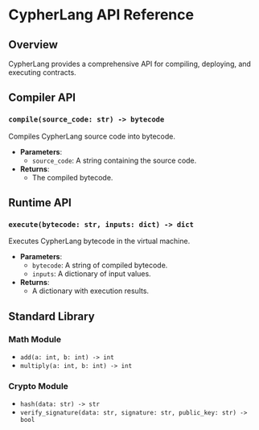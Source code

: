 # CypherLang API Reference

## Overview
CypherLang provides a comprehensive API for compiling, deploying, and executing contracts.

## Compiler API
### `compile(source_code: str) -> bytecode`
Compiles CypherLang source code into bytecode.
- **Parameters**:
  - `source_code`: A string containing the source code.
- **Returns**:
  - The compiled bytecode.

## Runtime API
### `execute(bytecode: str, inputs: dict) -> dict`
Executes CypherLang bytecode in the virtual machine.
- **Parameters**:
  - `bytecode`: A string of compiled bytecode.
  - `inputs`: A dictionary of input values.
- **Returns**:
  - A dictionary with execution results.

## Standard Library
### Math Module
- `add(a: int, b: int) -> int`
- `multiply(a: int, b: int) -> int`

### Crypto Module
- `hash(data: str) -> str`
- `verify_signature(data: str, signature: str, public_key: str) -> bool`

